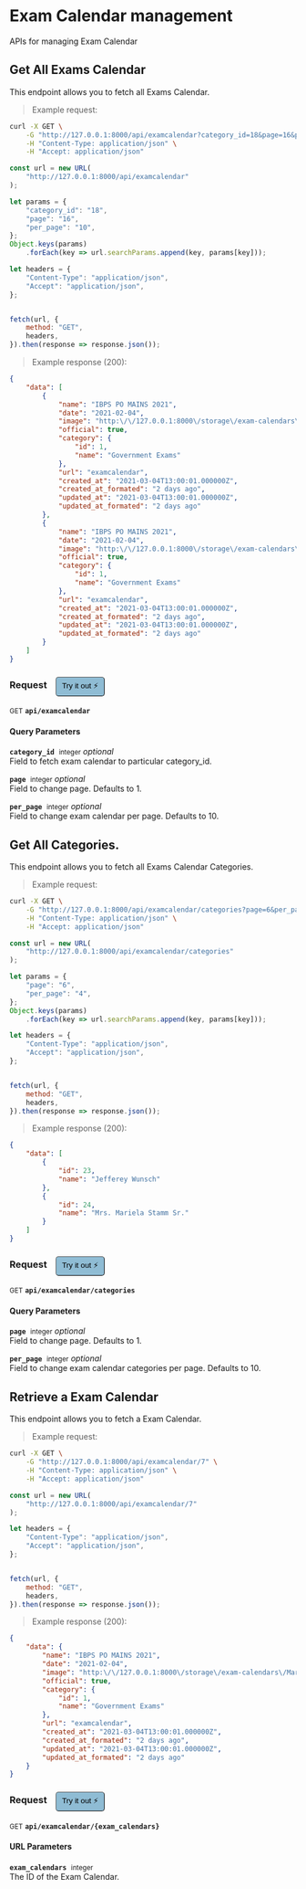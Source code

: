 # Exam Calendar management

APIs for managing Exam Calendar

## Get All Exams Calendar


This endpoint allows you to fetch all Exams Calendar.

> Example request:

```bash
curl -X GET \
    -G "http://127.0.0.1:8000/api/examcalendar?category_id=18&page=16&per_page=10" \
    -H "Content-Type: application/json" \
    -H "Accept: application/json"
```

```javascript
const url = new URL(
    "http://127.0.0.1:8000/api/examcalendar"
);

let params = {
    "category_id": "18",
    "page": "16",
    "per_page": "10",
};
Object.keys(params)
    .forEach(key => url.searchParams.append(key, params[key]));

let headers = {
    "Content-Type": "application/json",
    "Accept": "application/json",
};


fetch(url, {
    method: "GET",
    headers,
}).then(response => response.json());
```


> Example response (200):

```json
{
    "data": [
        {
            "name": "IBPS PO MAINS 2021",
            "date": "2021-02-04",
            "image": "http:\/\/127.0.0.1:8000\/storage\/exam-calendars\/March2021\/Jv3TZB5ZIcHOoSmuonE1.PNG",
            "official": true,
            "category": {
                "id": 1,
                "name": "Government Exams"
            },
            "url": "examcalendar",
            "created_at": "2021-03-04T13:00:01.000000Z",
            "created_at_formated": "2 days ago",
            "updated_at": "2021-03-04T13:00:01.000000Z",
            "updated_at_formated": "2 days ago"
        },
        {
            "name": "IBPS PO MAINS 2021",
            "date": "2021-02-04",
            "image": "http:\/\/127.0.0.1:8000\/storage\/exam-calendars\/March2021\/Jv3TZB5ZIcHOoSmuonE1.PNG",
            "official": true,
            "category": {
                "id": 1,
                "name": "Government Exams"
            },
            "url": "examcalendar",
            "created_at": "2021-03-04T13:00:01.000000Z",
            "created_at_formated": "2 days ago",
            "updated_at": "2021-03-04T13:00:01.000000Z",
            "updated_at_formated": "2 days ago"
        }
    ]
}
```
<div id="execution-results-GETapi-examcalendar" hidden>
    <blockquote>Received response<span id="execution-response-status-GETapi-examcalendar"></span>:</blockquote>
    <pre class="json"><code id="execution-response-content-GETapi-examcalendar"></code></pre>
</div>
<div id="execution-error-GETapi-examcalendar" hidden>
    <blockquote>Request failed with error:</blockquote>
    <pre><code id="execution-error-message-GETapi-examcalendar"></code></pre>
</div>
<form id="form-GETapi-examcalendar" data-method="GET" data-path="api/examcalendar" data-authed="0" data-hasfiles="0" data-headers='{"Content-Type":"application\/json","Accept":"application\/json"}' onsubmit="event.preventDefault(); executeTryOut('GETapi-examcalendar', this);">
<h3>
    Request&nbsp;&nbsp;&nbsp;
        <button type="button" style="background-color: #8fbcd4; padding: 5px 10px; border-radius: 5px; border-width: thin;" id="btn-tryout-GETapi-examcalendar" onclick="tryItOut('GETapi-examcalendar');">Try it out ⚡</button>
    <button type="button" style="background-color: #c97a7e; padding: 5px 10px; border-radius: 5px; border-width: thin;" id="btn-canceltryout-GETapi-examcalendar" onclick="cancelTryOut('GETapi-examcalendar');" hidden>Cancel</button>&nbsp;&nbsp;
    <button type="submit" style="background-color: #6ac174; padding: 5px 10px; border-radius: 5px; border-width: thin;" id="btn-executetryout-GETapi-examcalendar" hidden>Send Request 💥</button>
    </h3>
<p>
<small class="badge badge-green">GET</small>
 <b><code>api/examcalendar</code></b>
</p>
<h4 class="fancy-heading-panel"><b>Query Parameters</b></h4>
<p>
<b><code>category_id</code></b>&nbsp;&nbsp;<small>integer</small>     <i>optional</i> &nbsp;
<input type="number" name="category_id" data-endpoint="GETapi-examcalendar" data-component="query"  hidden>
<br>
Field to fetch exam calendar to particular category_id.</p>
<p>
<b><code>page</code></b>&nbsp;&nbsp;<small>integer</small>     <i>optional</i> &nbsp;
<input type="number" name="page" data-endpoint="GETapi-examcalendar" data-component="query"  hidden>
<br>
Field to change page. Defaults to 1.</p>
<p>
<b><code>per_page</code></b>&nbsp;&nbsp;<small>integer</small>     <i>optional</i> &nbsp;
<input type="number" name="per_page" data-endpoint="GETapi-examcalendar" data-component="query"  hidden>
<br>
Field to change exam calendar per page. Defaults to 10.</p>
</form>


## Get All Categories.


This endpoint allows you to fetch all Exams Calendar Categories.

> Example request:

```bash
curl -X GET \
    -G "http://127.0.0.1:8000/api/examcalendar/categories?page=6&per_page=4" \
    -H "Content-Type: application/json" \
    -H "Accept: application/json"
```

```javascript
const url = new URL(
    "http://127.0.0.1:8000/api/examcalendar/categories"
);

let params = {
    "page": "6",
    "per_page": "4",
};
Object.keys(params)
    .forEach(key => url.searchParams.append(key, params[key]));

let headers = {
    "Content-Type": "application/json",
    "Accept": "application/json",
};


fetch(url, {
    method: "GET",
    headers,
}).then(response => response.json());
```


> Example response (200):

```json
{
    "data": [
        {
            "id": 23,
            "name": "Jefferey Wunsch"
        },
        {
            "id": 24,
            "name": "Mrs. Mariela Stamm Sr."
        }
    ]
}
```
<div id="execution-results-GETapi-examcalendar-categories" hidden>
    <blockquote>Received response<span id="execution-response-status-GETapi-examcalendar-categories"></span>:</blockquote>
    <pre class="json"><code id="execution-response-content-GETapi-examcalendar-categories"></code></pre>
</div>
<div id="execution-error-GETapi-examcalendar-categories" hidden>
    <blockquote>Request failed with error:</blockquote>
    <pre><code id="execution-error-message-GETapi-examcalendar-categories"></code></pre>
</div>
<form id="form-GETapi-examcalendar-categories" data-method="GET" data-path="api/examcalendar/categories" data-authed="0" data-hasfiles="0" data-headers='{"Content-Type":"application\/json","Accept":"application\/json"}' onsubmit="event.preventDefault(); executeTryOut('GETapi-examcalendar-categories', this);">
<h3>
    Request&nbsp;&nbsp;&nbsp;
        <button type="button" style="background-color: #8fbcd4; padding: 5px 10px; border-radius: 5px; border-width: thin;" id="btn-tryout-GETapi-examcalendar-categories" onclick="tryItOut('GETapi-examcalendar-categories');">Try it out ⚡</button>
    <button type="button" style="background-color: #c97a7e; padding: 5px 10px; border-radius: 5px; border-width: thin;" id="btn-canceltryout-GETapi-examcalendar-categories" onclick="cancelTryOut('GETapi-examcalendar-categories');" hidden>Cancel</button>&nbsp;&nbsp;
    <button type="submit" style="background-color: #6ac174; padding: 5px 10px; border-radius: 5px; border-width: thin;" id="btn-executetryout-GETapi-examcalendar-categories" hidden>Send Request 💥</button>
    </h3>
<p>
<small class="badge badge-green">GET</small>
 <b><code>api/examcalendar/categories</code></b>
</p>
<h4 class="fancy-heading-panel"><b>Query Parameters</b></h4>
<p>
<b><code>page</code></b>&nbsp;&nbsp;<small>integer</small>     <i>optional</i> &nbsp;
<input type="number" name="page" data-endpoint="GETapi-examcalendar-categories" data-component="query"  hidden>
<br>
Field to change page. Defaults to 1.</p>
<p>
<b><code>per_page</code></b>&nbsp;&nbsp;<small>integer</small>     <i>optional</i> &nbsp;
<input type="number" name="per_page" data-endpoint="GETapi-examcalendar-categories" data-component="query"  hidden>
<br>
Field to change exam calendar categories per page. Defaults to 10.</p>
</form>


## Retrieve a Exam Calendar


This endpoint allows you to fetch a Exam Calendar.

> Example request:

```bash
curl -X GET \
    -G "http://127.0.0.1:8000/api/examcalendar/7" \
    -H "Content-Type: application/json" \
    -H "Accept: application/json"
```

```javascript
const url = new URL(
    "http://127.0.0.1:8000/api/examcalendar/7"
);

let headers = {
    "Content-Type": "application/json",
    "Accept": "application/json",
};


fetch(url, {
    method: "GET",
    headers,
}).then(response => response.json());
```


> Example response (200):

```json
{
    "data": {
        "name": "IBPS PO MAINS 2021",
        "date": "2021-02-04",
        "image": "http:\/\/127.0.0.1:8000\/storage\/exam-calendars\/March2021\/Jv3TZB5ZIcHOoSmuonE1.PNG",
        "official": true,
        "category": {
            "id": 1,
            "name": "Government Exams"
        },
        "url": "examcalendar",
        "created_at": "2021-03-04T13:00:01.000000Z",
        "created_at_formated": "2 days ago",
        "updated_at": "2021-03-04T13:00:01.000000Z",
        "updated_at_formated": "2 days ago"
    }
}
```
<div id="execution-results-GETapi-examcalendar--exam_calendars-" hidden>
    <blockquote>Received response<span id="execution-response-status-GETapi-examcalendar--exam_calendars-"></span>:</blockquote>
    <pre class="json"><code id="execution-response-content-GETapi-examcalendar--exam_calendars-"></code></pre>
</div>
<div id="execution-error-GETapi-examcalendar--exam_calendars-" hidden>
    <blockquote>Request failed with error:</blockquote>
    <pre><code id="execution-error-message-GETapi-examcalendar--exam_calendars-"></code></pre>
</div>
<form id="form-GETapi-examcalendar--exam_calendars-" data-method="GET" data-path="api/examcalendar/{exam_calendars}" data-authed="0" data-hasfiles="0" data-headers='{"Content-Type":"application\/json","Accept":"application\/json"}' onsubmit="event.preventDefault(); executeTryOut('GETapi-examcalendar--exam_calendars-', this);">
<h3>
    Request&nbsp;&nbsp;&nbsp;
        <button type="button" style="background-color: #8fbcd4; padding: 5px 10px; border-radius: 5px; border-width: thin;" id="btn-tryout-GETapi-examcalendar--exam_calendars-" onclick="tryItOut('GETapi-examcalendar--exam_calendars-');">Try it out ⚡</button>
    <button type="button" style="background-color: #c97a7e; padding: 5px 10px; border-radius: 5px; border-width: thin;" id="btn-canceltryout-GETapi-examcalendar--exam_calendars-" onclick="cancelTryOut('GETapi-examcalendar--exam_calendars-');" hidden>Cancel</button>&nbsp;&nbsp;
    <button type="submit" style="background-color: #6ac174; padding: 5px 10px; border-radius: 5px; border-width: thin;" id="btn-executetryout-GETapi-examcalendar--exam_calendars-" hidden>Send Request 💥</button>
    </h3>
<p>
<small class="badge badge-green">GET</small>
 <b><code>api/examcalendar/{exam_calendars}</code></b>
</p>
<h4 class="fancy-heading-panel"><b>URL Parameters</b></h4>
<p>
<b><code>exam_calendars</code></b>&nbsp;&nbsp;<small>integer</small>  &nbsp;
<input type="number" name="exam_calendars" data-endpoint="GETapi-examcalendar--exam_calendars-" data-component="url" required  hidden>
<br>
The ID of the Exam Calendar.</p>
</form>



